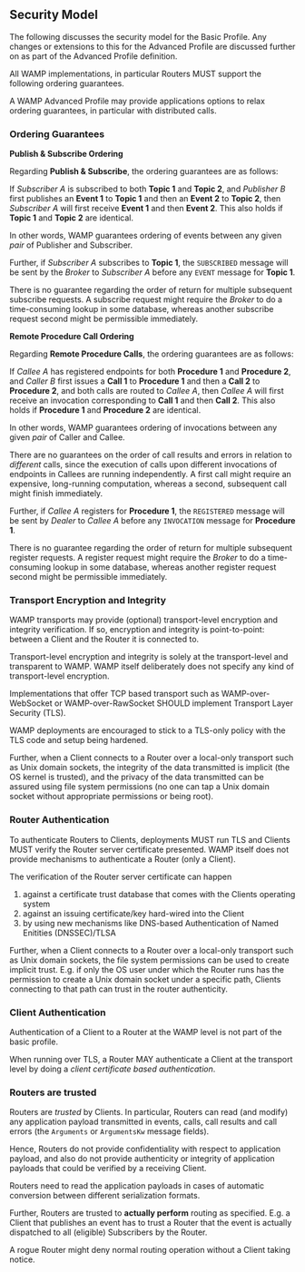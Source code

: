 ## Security Model

The following discusses the security model for the Basic Profile. Any changes or extensions to this for the Advanced Profile are discussed further on as part of the Advanced Profile definition.

All WAMP implementations, in particular Routers MUST support the following ordering guarantees.

A WAMP Advanced Profile may provide applications options to relax ordering guarantees, in particular with distributed calls.


### Ordering Guarantees

**Publish & Subscribe Ordering**

Regarding **Publish & Subscribe**, the ordering guarantees are as follows:

If *Subscriber A* is subscribed to both **Topic 1** and **Topic 2**, and *Publisher B* first publishes an **Event 1** to **Topic 1** and then an **Event 2** to **Topic 2**, then *Subscriber A* will first receive **Event 1** and then **Event 2**. This also holds if **Topic 1** and **Topic 2** are identical.

In other words, WAMP guarantees ordering of events between any given *pair* of Publisher and Subscriber.

Further, if *Subscriber A* subscribes to **Topic 1**, the `SUBSCRIBED` message will be sent by the *Broker* to *Subscriber A* before any `EVENT` message for **Topic 1**.

There is no guarantee regarding the order of return for multiple subsequent subscribe requests. A subscribe request might require the *Broker* to do a time-consuming lookup in some database, whereas another subscribe request second might be permissible immediately.


**Remote Procedure Call Ordering**

Regarding **Remote Procedure Calls**, the ordering guarantees are as follows:

If *Callee A* has registered endpoints for both **Procedure 1** and **Procedure 2**, and *Caller B* first issues a **Call 1** to **Procedure 1** and then a **Call 2** to **Procedure 2**, and both calls are routed to *Callee A*, then *Callee A* will first receive an invocation corresponding to **Call 1** and then **Call 2**. This also holds if **Procedure 1** and **Procedure 2** are identical.

In other words, WAMP guarantees ordering of invocations between any given *pair* of Caller and Callee.

There are no guarantees on the order of call results and errors in relation to *different* calls, since the execution of calls upon different invocations of endpoints in Callees are running independently. A first call might require an expensive, long-running computation, whereas a second, subsequent call might finish immediately.

Further, if *Callee A* registers for **Procedure 1**, the `REGISTERED` message will be sent by *Dealer* to *Callee A* before any `INVOCATION` message for **Procedure 1**.

There is no guarantee regarding the order of return for multiple subsequent register requests. A register request might require the *Broker* to do a time-consuming lookup in some database, whereas another register request second might be permissible immediately.


### Transport Encryption and Integrity

WAMP transports may provide (optional) transport-level encryption and integrity verification. If so, encryption and integrity is point-to-point: between a Client and the Router it is connected to.

Transport-level encryption and integrity is solely at the transport-level and transparent to WAMP. WAMP itself deliberately does not specify any kind of transport-level encryption.

Implementations that offer TCP based transport such as WAMP-over-WebSocket or WAMP-over-RawSocket SHOULD implement Transport Layer Security (TLS).

WAMP deployments are encouraged to stick to a TLS-only policy with the TLS code and setup being hardened.

Further, when a Client connects to a Router over a local-only transport such as Unix domain sockets, the integrity of the data transmitted is implicit (the OS kernel is trusted), and the privacy of the data transmitted can be assured using file system permissions (no one can tap a Unix domain socket without appropriate permissions or being root).


### Router Authentication

To authenticate Routers to Clients, deployments MUST run TLS and Clients MUST verify the Router server certificate presented. WAMP itself does not provide mechanisms to authenticate a Router (only a Client).

The verification of the Router server certificate can happen

1. against a certificate trust database that comes with the Clients operating system
2. against an issuing certificate/key hard-wired into the Client
3. by using new mechanisms like DNS-based Authentication of Named Enitities (DNSSEC)/TLSA

Further, when a Client connects to a Router over a local-only transport such as Unix domain sockets, the file system permissions can be used to create implicit trust. E.g. if only the OS user under which the Router runs has the permission to create a Unix domain socket under a specific path, Clients connecting to that path can trust in the router authenticity.


### Client Authentication

Authentication of a Client to a Router at the WAMP level is not part of the basic profile.

When running over TLS, a Router MAY authenticate a Client at the transport level by doing a *client certificate based authentication*.


### Routers are trusted

Routers are *trusted* by Clients. In particular, Routers can read (and modify) any application payload transmitted in events, calls, call results and call errors (the `Arguments` or `ArgumentsKw` message fields).

Hence, Routers do not provide confidentiality with respect to application payload, and also do not provide authenticity or integrity of application payloads that could be verified by a receiving Client.

Routers need to read the application payloads in cases of automatic conversion between different serialization formats.

Further, Routers are trusted to **actually perform** routing as specified. E.g. a Client that publishes an event has to trust a Router that the event is actually dispatched to all (eligible) Subscribers by the Router.

A rogue Router might deny normal routing operation without a Client taking notice.
